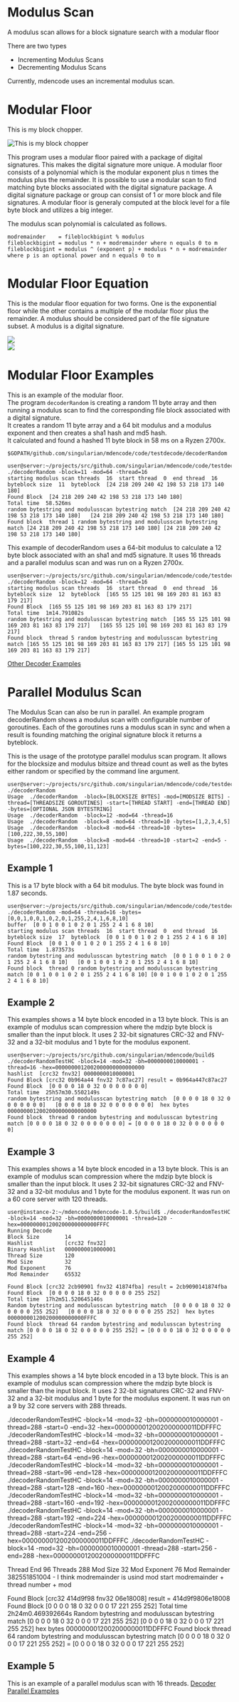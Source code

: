 # Modulus Scan

A modulus scan allows for a block signature search with a modular floor

There are two types

- Incrementing Modulus Scans 
- Decrementing Modulus Scans

Currently, mdencode uses an incremental modulus scan.

# Modular Floor

This is my block chopper.  

![This is my block chopper](https://github.com/singularian/mdencode/blob/master/diagrams/blockchopper.jpg "Coyau's Cleaver")

This program uses a modular floor paired with a package of digital signatures. This makes the digital signature more unique. 
A modular floor consists of a polynomial which is the modular exponent plus n times the modulus plus the remainder. 
It is possible to use a modular scan to find matching byte blocks associated with the digital signature package.
A digital signature package or group can consist of 1 or more block and file signatures. 
A modular floor is generaly computed at the block level for a file byte block and utilizes a big integer.

The modulus scan polynomial is calculated as follows.

```
modremainder    = fileblockbigint % modulus  
fileblockbigint = modulus * n + modremainder where n equals 0 to m  
fileblockbigint = modulus ^ (exponent p) + modulus * n + modremainder where p is an optional power and n equals 0 to m    
```

# Modular Floor Equation

This is the modular floor equation for two forms. One is the exponential floor while the other contains a multiple of the modular floor plus the remainder.
A modulus should be considered part of the file signature subset. A modulus is a digital signature.

![](https://github.com/singularian/mdencode/blob/master/diagrams/modularfloor.png)  
![](https://github.com/singularian/mdencode/blob/master/diagrams/modularfloorexponent.png)  

# Modular Floor Examples
  
This is an example of the modular floor.  
The program `decoderRandom` is creating a random 11 byte array and then running a modulus scan to find the corresponding file block associated with a digital signature.  
It creates a random 11 byte array and a 64 bit modulus and a modulus exponent and then creates a sha1 hash and md5 hash.  
It calculated and found a hashed 11 byte block in 58 ms on a Ryzen 2700x.

`$GOPATH/github.com/singularian/mdencode/code/testdecode/decoderRandom `
```
user@server:~/projects/src/github.com/singularian/mdencode/code/testdecode$ ./decoderRandom -block=11 -mod=64 -thread=16
starting modulus scan threads  16  start thread  0  end thread  16  byteblock size  11  byteblock  [24 218 209 240 42 198 53 218 173 140 180]
Found Block  [24 218 209 240 42 198 53 218 173 140 180]
Total time  58.526ms
random bytestring and modulusscan bytestring match  [24 218 209 240 42 198 53 218 173 140 180]   [24 218 209 240 42 198 53 218 173 140 180]
Found block  thread 1 random bytestring and modulusscan bytestring match [24 218 209 240 42 198 53 218 173 140 180] [24 218 209 240 42 198 53 218 173 140 180]
```
This example of decoderRandom uses a 64-bit modulus to calculate a 12 byte block associated with an sha1 and md5 signature.
It uses 16 threads and a parallel modulus scan and was run on a Ryzen 2700x. 
```
user@server:~/projects/src/github.com/singularian/mdencode/code/testdecode$ ./decoderRandom -block=12 -mod=64 -thread=16
starting modulus scan threads  16  start thread  0  end thread  16  byteblock size  12  byteblock  [165 55 125 101 98 169 203 81 163 83 179 217]
Found Block  [165 55 125 101 98 169 203 81 163 83 179 217]
Total time  1m14.791082s
random bytestring and modulusscan bytestring match  [165 55 125 101 98 169 203 81 163 83 179 217]   [165 55 125 101 98 169 203 81 163 83 179 217]
Found block  thread 5 random bytestring and modulusscan bytestring match [165 55 125 101 98 169 203 81 163 83 179 217] [165 55 125 101 98 169 203 81 163 83 179 217]
```

[Other Decoder Examples](https://github.com/singularian/mdencode/blob/master/docs/EXAMPLES.md)

# Parallel Modulus Scan

The Modulus Scan can also be run in parallel. An example program decoderRandom shows a modulus scan with configurable number of goroutines.
Each of the goroutines runs a modulus scan in sync and when a result is founding matching the original signature block it returns a byteblock.

This is the usage of the prototype parallel modulus scan program.
It allows for the blocksize and modulus bitsize and thread count as well as the bytes either random or specified by the command line argument.
```
user@server:~/projects/src/github.com/singularian/mdencode/code/testdecode$ ./decoderRandom
Usage  ./decoderRandom  -block=[BLOCKSIZE BYTES] -mod=[MODSIZE BITS] -thread=[THREADSIZE GOROUTINES] -start=[THREAD START] -end=[THREAD END] -bytes=[OPTIONAL JSON BYTESTRING]
Usage  ./decoderRandom  -block=12 -mod=64 -thread=16
Usage  ./decoderRandom  -block=8 -mod=64 -thread=10 -bytes=[1,2,3,4,5]
Usage  ./decoderRandom  -block=8 -mod=64 -thread=10 -bytes=[100,222,30,55,100]
Usage  ./decoderRandom  -block=8 -mod=64 -thread=10 -start=2 -end=5 -bytes=[100,222,30,55,100,11,123]
```

## Example 1

This is a 17 byte block with a 64 bit modulus.
The byte block was found in 1.87 seconds.

```
user@server:~/projects/src/github.com/singularian/mdencode/code/testdecode$ ./decoderRandom -mod=64 -thread=16 -bytes=[0,0,1,0,0,1,0,2,0,1,255,2,4,1,6,8,10]
buffer  [0 0 1 0 0 1 0 2 0 1 255 2 4 1 6 8 10]
starting modulus scan threads  16  start thread  0  end thread  16  byteblock size  17  byteblock  [0 0 1 0 0 1 0 2 0 1 255 2 4 1 6 8 10]
Found Block  [0 0 1 0 0 1 0 2 0 1 255 2 4 1 6 8 10]
Total time  1.873573s
random bytestring and modulusscan bytestring match  [0 0 1 0 0 1 0 2 0 1 255 2 4 1 6 8 10]   [0 0 1 0 0 1 0 2 0 1 255 2 4 1 6 8 10]
Found block  thread 0 random bytestring and modulusscan bytestring match [0 0 1 0 0 1 0 2 0 1 255 2 4 1 6 8 10] [0 0 1 0 0 1 0 2 0 1 255 2 4 1 6 8 10]
```

## Example 2

This examples shows a 14 byte block encoded in a 13 byte block. This is an example of modulus scan compression where the mdzip byte block is smaller than the input block.
It uses 2 32-bit signatures CRC-32 and FNV-32 and a 32-bit modulus and 1 byte for the modulus exponent.
```
user@server:~/projects/src/github.com/singularian/mdencode/build$ ./decoderRandomTestHC -block=14 -mod=32 -bh=0000000010000001 -thread=16 -hex=0000000012002000000000000000
hashlist  [crc32 fnv32] 0000000010000001
Found Block [crc32 0b964a44 fnv32 7c87ac27] result = 0b964a447c87ac27 Found Block  [0 0 0 0 18 0 32 0 0 0 0 0 0 0]
Total time  25h57m30.5502149s
random bytestring and modulusscan bytestring match  [0 0 0 0 18 0 32 0 0 0 0 0 0 0]   [0 0 0 0 18 0 32 0 0 0 0 0 0 0]  hex bytes  0000000012002000000000000000
Found block  thread 0 random bytestring and modulusscan bytestring match [0 0 0 0 18 0 32 0 0 0 0 0 0 0] = [0 0 0 0 18 0 32 0 0 0 0 0 0 0]

```

## Example 3

This examples shows a 14 byte block encoded in a 13 byte block. This is an example of modulus scan compression where the mdzip byte block is smaller than the input block.
It uses 2 32-bit signatures CRC-32 and FNV-32 and a 32-bit modulus and 1 byte for the modulus exponent. It was run on a 60 core server with 120 threads.

```
user@instance-2:~/mdencode/mdencode-1.0.5/build$ ./decoderRandomTestHC -block=14 -mod=32 -bh=0000000010000001 -thread=120 -hex=000000001200200000000000FFFC
Running Decode
Block Size        14
Hashlist          [crc32 fnv32]
Binary Hashlist   0000000010000001
Thread Size       120
Mod Size          32
Mod Exponent      76
Mod Remainder     65532

Found Block [crc32 2cb90901 fnv32 41874fba] result = 2cb9090141874fba Found Block  [0 0 0 0 18 0 32 0 0 0 0 0 255 252]
Total time  17h2m51.520645146s
Random bytestring and modulusscan bytestring match  [0 0 0 0 18 0 32 0 0 0 0 0 255 252]   [0 0 0 0 18 0 32 0 0 0 0 0 255 252]  hex bytes  000000001200200000000000FFFC
Found block  thread 64 random bytestring and modulusscan bytestring match [0 0 0 0 18 0 32 0 0 0 0 0 255 252] = [0 0 0 0 18 0 32 0 0 0 0 0 255 252]
```

## Example 4

This examples shows a 14 byte block encoded in a 13 byte block. This is an example of modulus scan compression where the mdzip byte block is smaller than the input block.
It uses 2 32-bit signatures CRC-32 and FNV-32 and a 32-bit modulus and 1 byte for the modulus exponent. It was run on a 9 by 32 core servers with 288 threads.

./decoderRandomTestHC -block=14 -mod=32 -bh=0000000010000001 -thread=288 -start=0 -end=32  -hex=0000000012002000000011DDFFFC 
./decoderRandomTestHC -block=14 -mod=32 -bh=0000000010000001 -thread=288 -start=32 -end=64  -hex=0000000012002000000011DDFFFC 
./decoderRandomTestHC -block=14 -mod=32 -bh=0000000010000001 -thread=288 -start=64 -end=96  -hex=0000000012002000000011DDFFFC 
./decoderRandomTestHC -block=14 -mod=32 -bh=0000000010000001 -thread=288 -start=96 -end=128  -hex=0000000012002000000011DDFFFC 
./decoderRandomTestHC -block=14 -mod=32 -bh=0000000010000001 -thread=288 -start=128 -end=160 -hex=0000000012002000000011DDFFFC 
./decoderRandomTestHC -block=14 -mod=32 -bh=0000000010000001 -thread=288 -start=160 -end=192 -hex=0000000012002000000011DDFFFC
./decoderRandomTestHC -block=14 -mod=32 -bh=0000000010000001 -thread=288 -start=192 -end=224 -hex=0000000012002000000011DDFFFC 
./decoderRandomTestHC -block=14 -mod=32 -bh=0000000010000001 -thread=288 -start=224 -end=256 -hex=0000000012002000000011DDFFFC 
./decoderRandomTestHC -block=14 -mod=32 -bh=0000000010000001 -thread=288 -start=256 -end=288 -hex=0000000012002000000011DDFFFC 

Thread End        96
Threads           288
Mod Size          32
Mod Exponent      76
Mod Remainder     382551851004 - I think modremainder is usind mod start modremainder + thread number + mod

Found Block [crc32 414d9f98 fnv32 06e18008] result = 414d9f9806e18008 Found Block  [0 0 0 0 18 0 32 0 0 0 17 221 255 252]
Total time  2h24m0.469392664s
Random bytestring and modulusscan bytestring match  [0 0 0 0 18 0 32 0 0 0 17 221 255 252]   [0 0 0 0 18 0 32 0 0 0 17 221 255 252]  hex bytes  0000000012002000000011DDFFFC
Found block  thread 64 random bytestring and modulusscan bytestring match [0 0 0 0 18 0 32 0 0 0 17 221 255 252] = [0 0 0 0 18 0 32 0 0 0 17 221 255 252]

## Example 5 

This is an example of a parallel modulus scan with 16 threads.
[Decoder Parallel Examples](https://github.com/singularian/mdencode/blob/master/examples/mdencodeParallelmodscan2.txt)

